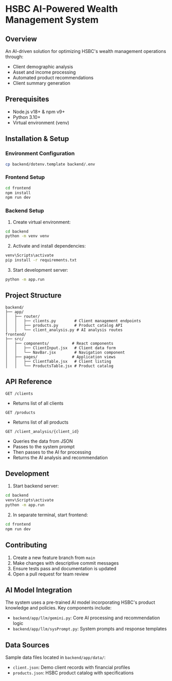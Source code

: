 # HSBC AI-Powered Wealth Management System

## Overview

An AI-driven solution for optimizing HSBC's wealth management operations through:

- Client demographic analysis
- Asset and income processing
- Automated product recommendations
- Client summary generation

## Prerequisites

- Node.js v18+ & npm v9+
- Python 3.10+
- Virtual environment (venv)

## Installation & Setup

### Environment Configuration

```bash
cp backend/dotenv.template backend/.env
```

### Frontend Setup

```bash
cd frontend
npm install
npm run dev
```

### Backend Setup

1. Create virtual environment:
```bash
cd backend
python -m venv venv
```

2. Activate and install dependencies:
```bash
venv\Scripts\activate
pip install -r requirements.txt
```

3. Start development server:
```bash
python -m app.run
```

## Project Structure

```
backend/
├── app/
│   ├── router/
│   │   ├── clients.py        # Client management endpoints
│   │   ├── products.py       # Product catalog API
│   │   └── client_analysis.py # AI analysis routes
frontend/
├── src/
│   ├── components/          # React components
│   │   ├── ClientInput.jsx   # Client data form
│   │   └── NavBar.jsx        # Navigation component
│   ├── pages/               # Application views
│   │   ├── ClientTable.jsx   # Client listing
│   │   └── ProductsTable.jsx # Product catalog
```

## API Reference

`GET /clients`
- Returns list of all clients

`GET /products`
- Returns list of all products

`GET /client_analysis/{client_id}`
- Queries the data from JSON
- Passes to the system prompt
- Then passes to the AI for processing
- Returns the AI analysis and recommendation

## Development

1. Start backend server:
```bash
cd backend
venv\Scripts\activate
python -m app.run
```

2. In separate terminal, start frontend:
```bash
cd frontend
npm run dev
```

## Contributing

1. Create a new feature branch from `main`
2. Make changes with descriptive commit messages
3. Ensure tests pass and documentation is updated
4. Open a pull request for team review

## AI Model Integration

The system uses a pre-trained AI model incorporating HSBC's product knowledge and policies. Key components include:

- `backend/app/llm/gemini.py`: Core AI processing and recommendation logic
- `backend/app/llm/sysPrompt.py`: System prompts and response templates

## Data Sources

Sample data files located in `backend/app/data/`:
- `client.json`: Demo client records with financial profiles
- `products.json`: HSBC product catalog with specifications
